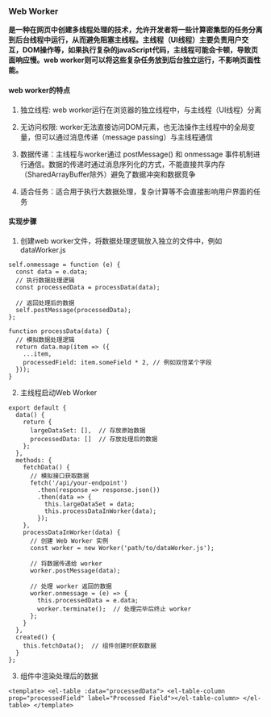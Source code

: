 ### Web Worker

**是一种在网页中创建多线程处理的技术，允许开发者将一些计算密集型的任务分离到后台线程中运行，从而避免阻塞主线程。主线程（UI线程）主要负责用户交互，DOM操作等，如果执行复杂的javaScript代码，主线程可能会卡顿，导致页面响应慢。web worker则可以将这些复杂任务放到后台独立运行，不影响页面性能。**



#### web worker的特点

1. 独立线程: web worker运行在浏览器的独立线程中，与主线程（UI线程）分离

2. 无访问权限: worker无法直接访问DOM元素，也无法操作主线程中的全局变量，但可以通过消息传递（message passing）与主线程通信

3. 数据传递：主线程与worker通过 postMessage() 和 onmessage 事件机制进行通信。数据的传递时通过消息序列化的方式，不能直接共享内存 （SharedArrayBuffer除外）避免了数据冲突和数据竞争

4. 适合任务：适合用于执行大数据处理，复杂计算等不会直接影响用户界面的任务

#### 实现步骤

1. 创建web worker文件，将数据处理逻辑放入独立的文件中，例如 dataWorker.js
```
self.onmessage = function (e) {
  const data = e.data;
  // 执行数据处理逻辑
  const processedData = processData(data);

  // 返回处理后的数据
  self.postMessage(processedData);
};

function processData(data) {
  // 模拟数据处理逻辑
  return data.map(item => ({
    ...item,
    processedField: item.someField * 2, // 例如双倍某个字段
  }));
}

``` 
2. 主线程启动Web Worker

```
export default {
  data() {
    return {
      largeDataSet: [],  // 存放原始数据
      processedData: []  // 存放处理后的数据
    };
  },
  methods: {
    fetchData() {
      // 模拟接口获取数据
      fetch('/api/your-endpoint')
        .then(response => response.json())
        .then(data => {
          this.largeDataSet = data;
          this.processDataInWorker(data);
        });
    },
    processDataInWorker(data) {
      // 创建 Web Worker 实例
      const worker = new Worker('path/to/dataWorker.js');

      // 将数据传递给 worker
      worker.postMessage(data);

      // 处理 worker 返回的数据
      worker.onmessage = (e) => {
        this.processedData = e.data;
        worker.terminate();  // 处理完毕后终止 worker
      };
    }
  },
  created() {
    this.fetchData();  // 组件创建时获取数据
  }
};

```
3. 组件中渲染处理后的数据

`<template>
  <el-table :data="processedData">
    <el-table-column prop="processedField" label="Processed Field"></el-table-column>
  </el-table>
</template>`